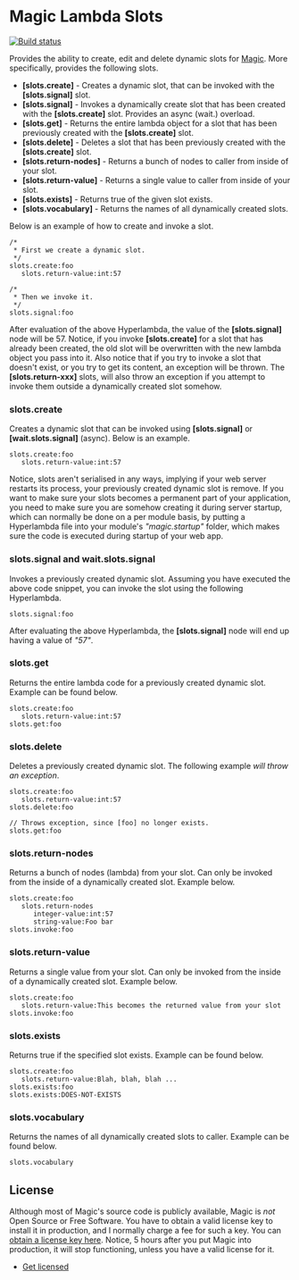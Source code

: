 
# Magic Lambda Slots

[![Build status](https://travis-ci.org/polterguy/magic.lambda.slots.svg?master)](https://travis-ci.org/polterguy/magic.lambda.slots)

Provides the ability to create, edit and delete dynamic slots for [Magic](https://github.com/polterguy.magic). More specifically, provides
the following slots.

* __[slots.create]__ - Creates a dynamic slot, that can be invoked with the __[slots.signal]__ slot.
* __[slots.signal]__ - Invokes a dynamically create slot that has been created with the __[slots.create]__ slot. Provides an async (wait.) overload.
* __[slots.get]__ - Returns the entire lambda object for a slot that has been previously created with the __[slots.create]__ slot.
* __[slots.delete]__ - Deletes a slot that has been previously created with the __[slots.create]__ slot.
* __[slots.return-nodes]__ - Returns a bunch of nodes to caller from inside of your slot.
* __[slots.return-value]__ - Returns a single value to caller from inside of your slot.
* __[slots.exists]__ - Returns true of the given slot exists.
* __[slots.vocabulary]__ - Returns the names of all dynamically created slots.

Below is an example of how to create and invoke a slot.

```
/*
 * First we create a dynamic slot.
 */
slots.create:foo
   slots.return-value:int:57

/*
 * Then we invoke it.
 */
slots.signal:foo
```

After evaluation of the above Hyperlambda, the value of the __[slots.signal]__ node will be 57. Notice, if you
invoke __[slots.create]__ for a slot that has already been created, the old slot will be overwritten with the
new lambda object you pass into it. Also notice that if you try to invoke a slot that doesn't exist, or you try
to get its content, an exception will be thrown. The __[slots.return-xxx]__ slots, will also throw an exception if you
attempt to invoke them outside a dynamically created slot somehow.

### slots.create

Creates a dynamic slot that can be invoked using **[slots.signal]** or **[wait.slots.signal]** (async). Below is an example.

```
slots.create:foo
   slots.return-value:int:57
```

Notice, slots aren't serialised in any ways, implying if your web server restarts its process, your previously created
dynamic slot is remove. If you want to make sure your slots becomes a permanent part of your application, you need to
make sure you are somehow creating it during server startup, which can normally be done on a per module basis, by putting
a Hyperlambda file into your module's _"magic.startup"_ folder, which makes sure the code is executed during startup
of your web app.

### slots.signal and wait.slots.signal

Invokes a previously created dynamic slot. Assuming you have executed the above code snippet, you can invoke the slot using
the following Hyperlambda.

```
slots.signal:foo
```

After evaluating the above Hyperlambda, the **[slots.signal]** node will end up having a value of _"57"_.

### slots.get

Returns the entire lambda code for a previously created dynamic slot. Example can be found below.

```
slots.create:foo
   slots.return-value:int:57
slots.get:foo
```

### slots.delete

Deletes a previously created dynamic slot. The following example _will throw an exception_.

```
slots.create:foo
   slots.return-value:int:57
slots.delete:foo

// Throws exception, since [foo] no longer exists.
slots.get:foo
```

### slots.return-nodes

Returns a bunch of nodes (lambda) from your slot. Can only be invoked from the inside of
a dynamically created slot. Example below.

```
slots.create:foo
   slots.return-nodes
      integer-value:int:57
      string-value:Foo bar
slots.invoke:foo
```

### slots.return-value

Returns a single value from your slot. Can only be invoked from the inside of
a dynamically created slot. Example below.

```
slots.create:foo
   slots.return-value:This becomes the returned value from your slot
slots.invoke:foo
```

### slots.exists

Returns true if the specified slot exists. Example can be found below.

```
slots.create:foo
   slots.return-value:Blah, blah, blah ...
slots.exists:foo
slots.exists:DOES-NOT-EXISTS
```

### slots.vocabulary

Returns the names of all dynamically created slots to caller. Example can be
found below.

```
slots.vocabulary
```

## License

Although most of Magic's source code is publicly available, Magic is _not_ Open Source or Free Software.
You have to obtain a valid license key to install it in production, and I normally charge a fee for such a
key. You can [obtain a license key here](https://servergardens.com/buy/).
Notice, 5 hours after you put Magic into production, it will stop functioning, unless you have a valid
license for it.

* [Get licensed](https://servergardens.com/buy/)
